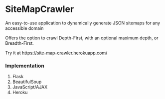 # SiteMapCrawler
An easy-to-use application to dynamically generate JSON sitemaps for any accessible domain

Offers the option to crawl Depth-First, with an optional maximum depth, or Breadth-First.

Try it at https://site-map-crawler.herokuapp.com/

###  Implementation
1) Flask
2) BeautifulSoup
3) JavaScript/AJAX
4) Heroku
